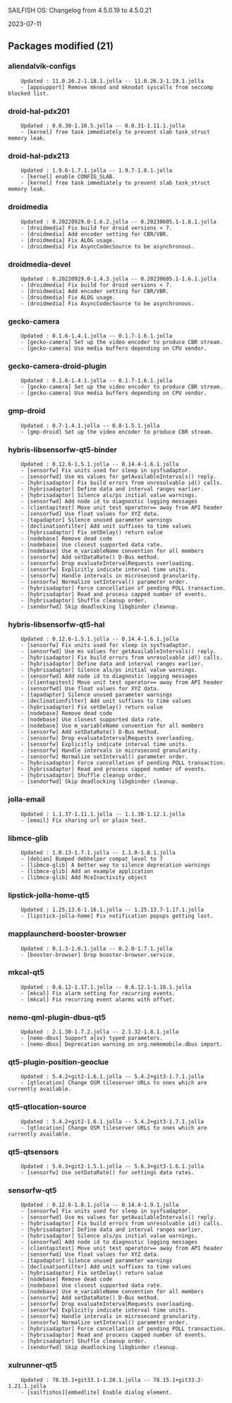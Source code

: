 SAILFISH OS: Changelog from 4.5.0.19 to 4.5.0.21

2023-07-11

## Packages modified (21)

### aliendalvik-configs
        Updated : 11.0.26.2-1.18.1.jolla -- 11.0.26.3-1.19.1.jolla
        - [appsupport] Remove mknod and mknodat syscalls from seccomp blocked list.

### droid-hal-pdx201
        Updated : 0.0.30-1.10.5.jolla -- 0.0.31-1.11.1.jolla
        - [kernel] free task immediately to prevent slab task_struct memory leak.

### droid-hal-pdx213
        Updated : 1.9.6-1.7.1.jolla -- 1.9.7-1.8.1.jolla
        - [kernel] enable CONFIG_SLAB.
        - [kernel] free task immediately to prevent slab task_struct memory leak.

### droidmedia
        Updated : 0.20220929.0-1.6.2.jolla -- 0.20230605.1-1.8.1.jolla
        - [droidmedia] Fix build for droid versions < 7.
        - [droidmedia] Add encoder setting for CBR/VBR.
        - [droidmedia] Fix ALOG usage.
        - [droidmedia] Fix AsyncCodecSource to be asynchronous.

### droidmedia-devel
        Updated : 0.20220929.0-1.4.3.jolla -- 0.20230605.1-1.6.1.jolla
        - [droidmedia] Fix build for droid versions < 7.
        - [droidmedia] Add encoder setting for CBR/VBR.
        - [droidmedia] Fix ALOG usage.
        - [droidmedia] Fix AsyncCodecSource to be asynchronous.
        
### gecko-camera
        Updated : 0.1.6-1.4.1.jolla -- 0.1.7-1.6.1.jolla
        - [gecko-camera] Set up the video encoder to produce CBR stream.
        - [gecko-camera] Use media buffers depending on CPU vendor.

### gecko-camera-droid-plugin
        Updated : 0.1.6-1.4.1.jolla -- 0.1.7-1.6.1.jolla
        - [gecko-camera] Set up the video encoder to produce CBR stream.
        - [gecko-camera] Use media buffers depending on CPU vendor.
        
### gmp-droid
        Updated : 0.7-1.4.1.jolla -- 0.8-1.5.1.jolla
        - [gmp-droid] Set up the video encoder to produce CBR stream.

### hybris-libsensorfw-qt5-binder
        Updated : 0.12.6-1.5.1.jolla -- 0.14.4-1.6.1.jolla
        - [sensorfw] Fix units used for sleep in sysfsadaptor.
        - [sensorfwd] Use ms values for getAvailableIntervals() reply.
        - [hybrisadaptor] Fix build errors from unresolvable id() calls.
        - [hybrisadaptor] Define data and interval ranges earlier.
        - [hybrisadaptor] Silence als/ps initial value warnings.
        - [sensorfwd] Add node id to diagnostic logging messages
        - [clientapitest] Move unit test operator== away from API header
        - [sensorfwd] Use float values for XYZ data.
        - [tapadaptor] Silence unused parameter warnings
        - [declinationfilter] Add unit suffixes to time values
        - [hybrisadaptor] Fix setDelay() return value
        - [nodebase] Remove dead code
        - [nodebase] Use closest supported data rate.
        - [nodebase] Use m_variableName convention for all members
        - [sensorfw] Add setDataRate() D-Bus method.
        - [sensorfw] Drop evaluateIntervalRequests overloading.
        - [sensorfw] Explicitly indicate interval time units.
        - [sensorfw] Handle intervals in microsecond granularity.
        - [sensorfw] Normalize setInterval() parameter order.
        - [hybrisadaptor] Force cancellation of pending POLL transaction.
        - [hybrisadaptor] Read and process capped number of events.
        - [hybrisadaptor] Shuffle cleanup order.
        - [sendorfwd] Skip deadlocking libgbinder cleanup.

### hybris-libsensorfw-qt5-hal
        Updated : 0.12.6-1.5.1.jolla -- 0.14.4-1.6.1.jolla
        - [sensorfw] Fix units used for sleep in sysfsadaptor.
        - [sensorfwd] Use ms values for getAvailableIntervals() reply.
        - [hybrisadaptor] Fix build errors from unresolvable id() calls.
        - [hybrisadaptor] Define data and interval ranges earlier.
        - [hybrisadaptor] Silence als/ps initial value warnings.
        - [sensorfwd] Add node id to diagnostic logging messages
        - [clientapitest] Move unit test operator== away from API header
        - [sensorfwd] Use float values for XYZ data.
        - [tapadaptor] Silence unused parameter warnings
        - [declinationfilter] Add unit suffixes to time values
        - [hybrisadaptor] Fix setDelay() return value
        - [nodebase] Remove dead code
        - [nodebase] Use closest supported data rate.
        - [nodebase] Use m_variableName convention for all members
        - [sensorfw] Add setDataRate() D-Bus method.
        - [sensorfw] Drop evaluateIntervalRequests overloading.
        - [sensorfw] Explicitly indicate interval time units.
        - [sensorfw] Handle intervals in microsecond granularity.
        - [sensorfw] Normalize setInterval() parameter order.
        - [hybrisadaptor] Force cancellation of pending POLL transaction.
        - [hybrisadaptor] Read and process capped number of events.
        - [hybrisadaptor] Shuffle cleanup order.
        - [sendorfwd] Skip deadlocking libgbinder cleanup.

### jolla-email
        Updated : 1.1.37-1.11.1.jolla -- 1.1.38-1.12.1.jolla
        - [email] Fix sharing url or plain text.

### libmce-glib
        Updated : 1.0.13-1.7.1.jolla -- 1.1.0-1.8.1.jolla
        - [debian] Bumped debhelper compat level to 7
        - [libmce-glib] A better way to silence deprecation warnings
        - [libmce-glib] Add an example application
        - [libmce-glib] Add MceInactivity object

### lipstick-jolla-home-qt5
        Updated : 1.25.13.6-1.16.1.jolla -- 1.25.13.7-1.17.1.jolla
        - [lipstick-jolla-home] Fix notification popups getting lost.

### mapplauncherd-booster-browser
        Updated : 0.1.3-1.6.1.jolla -- 0.2.0-1.7.1.jolla
        - [booster-browser] Drop booster-browser.service.

### mkcal-qt5
        Updated : 0.6.12-1.17.1.jolla -- 0.6.12.1-1.18.1.jolla
        - [mkcal] Fix alarm setting for recurring events.
        - [mkcal] Fix recurring event alarms with offset.

### nemo-qml-plugin-dbus-qt5
        Updated : 2.1.30-1.7.2.jolla -- 2.1.32-1.8.1.jolla
        - [nemo-dbus] Support a{sv} typed parameters.
        - [nemo-dbus] Deprecation warning on org.nemomobile.dbus import.

### qt5-plugin-position-geoclue
        Updated : 5.4.2+git2-1.6.1.jolla -- 5.4.2+git3-1.7.1.jolla
        - [qtlocation] Change OSM tileserver URLs to ones which are currently available.

### qt5-qtlocation-source
        Updated : 5.4.2+git2-1.6.1.jolla -- 5.4.2+git3-1.7.1.jolla
        - [qtlocation] Change OSM tileserver URLs to ones which are currently available.

### qt5-qtsensors
        Updated : 5.6.3+git2-1.5.1.jolla -- 5.6.3+git3-1.6.1.jolla
        - [sensorfw] Use setDataRate() for settings data rates.

### sensorfw-qt5
        Updated : 0.12.6-1.8.1.jolla -- 0.14.4-1.9.1.jolla
        - [sensorfw] Fix units used for sleep in sysfsadaptor.
        - [sensorfwd] Use ms values for getAvailableIntervals() reply.
        - [hybrisadaptor] Fix build errors from unresolvable id() calls.
        - [hybrisadaptor] Define data and interval ranges earlier.
        - [hybrisadaptor] Silence als/ps initial value warnings.
        - [sensorfwd] Add node id to diagnostic logging messages
        - [clientapitest] Move unit test operator== away from API header
        - [sensorfwd] Use float values for XYZ data.
        - [tapadaptor] Silence unused parameter warnings
        - [declinationfilter] Add unit suffixes to time values
        - [hybrisadaptor] Fix setDelay() return value
        - [nodebase] Remove dead code
        - [nodebase] Use closest supported data rate.
        - [nodebase] Use m_variableName convention for all members
        - [sensorfw] Add setDataRate() D-Bus method.
        - [sensorfw] Drop evaluateIntervalRequests overloading.
        - [sensorfw] Explicitly indicate interval time units.
        - [sensorfw] Handle intervals in microsecond granularity.
        - [sensorfw] Normalize setInterval() parameter order.
        - [hybrisadaptor] Force cancellation of pending POLL transaction.
        - [hybrisadaptor] Read and process capped number of events.
        - [hybrisadaptor] Shuffle cleanup order.
        - [sendorfwd] Skip deadlocking libgbinder cleanup.

### xulrunner-qt5
        Updated : 78.15.1+git33.1-1.20.1.jolla -- 78.15.1+git33.2-1.21.1.jolla
        - [sailfishos][embedlite] Enable dialog element.

